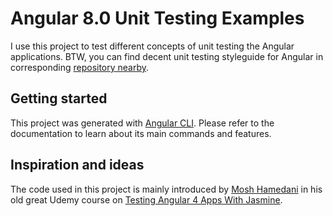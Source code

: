 # Angular 8.0 Unit Testing Examples

I use this project to test different concepts of unit testing the Angular applications. BTW, you can find decent unit testing styleguide for Angular in corresponding [repository nearby](https://github.com/loenko/unit-testing-styleguide).

## Getting started

This project was generated with [Angular CLI](https://github.com/angular/angular-cli). Please refer to the documentation to learn about its main commands and features.

## Inspiration and ideas

The code used in this project is mainly introduced by [Mosh Hamedani](https://twitter.com/moshhamedani) in his old great Udemy course on [Testing Angular 4 Apps With Jasmine](https://www.udemy.com/share/1002tYBEEScFlSRXQ=/).
